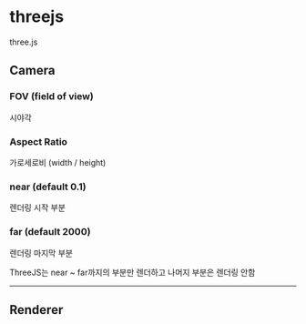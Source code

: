 # threejs
three.js

## Camera


### FOV (field of view)
시야각

### Aspect Ratio
가로세로비 (width / height)

### near (default 0.1)
렌더링 시작 부분

### far (default 2000)
렌더링 마지막 부분

ThreeJS는 near ~ far까지의 부분만 렌더하고 나머지 부분은 렌더링 안함

-----

## Renderer
